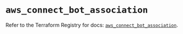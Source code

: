 # `aws_connect_bot_association`

Refer to the Terraform Registry for docs: [`aws_connect_bot_association`](https://registry.terraform.io/providers/hashicorp/aws/5.79.0/docs/resources/connect_bot_association).
